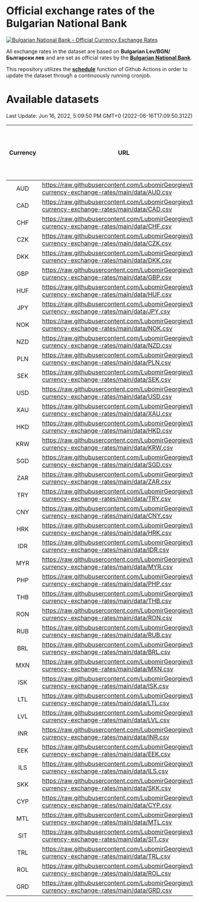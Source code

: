 # Official exchange rates of the Bulgarian National Bank

[![Bulgarian National Bank - Official Currency Exchange Rates](https://github.com/LubomirGeorgiev/bnb-currency-exchange-rates/actions/workflows/update-rates.yml/badge.svg?branch=main)](https://github.com/LubomirGeorgiev/bnb-currency-exchange-rates/actions/workflows/update-rates.yml)

All exchange rates in the dataset are based on **Bulgarian Lev/BGN/Български лев** and are set as official rates by the [**Bulgarian National Bank**](https://www.bnb.bg/Statistics/StExternalSector/StExchangeRates/StERForeignCurrencies/index.htm?toLang=_EN).

This repository utilizes the [**schedule**](https://docs.github.com/en/actions/reference/events-that-trigger-workflows) function of Github Actions in order to update the dataset through a continuously running cronjob.

# Available datasets

<!-- START LINKS (DO NOT EVER FU*ING DELETE THIS COMMENT FOR THE LOVE OF YOUR LIFE!!! IF YOU ARE CURIOS HOW IT WORKS, YOU CAN HAVE A LOOK AT ./src/updateReadme.ts) -->

Last Update: Jun 16, 2022, 5:09:50 PM GMT+0 (2022-06-16T17:09:50.312Z)

| Currency | URL                                                                                             | Number of records | Number of missing days that were filled in |
| :------: | ----------------------------------------------------------------------------------------------- | :---------------: | :----------------------------------------: |
|   AUD    | https://raw.githubusercontent.com/LubomirGeorgiev/bnb-currency-exchange-rates/main/data/AUD.csv |       8534        |                    2638                    |
|   CAD    | https://raw.githubusercontent.com/LubomirGeorgiev/bnb-currency-exchange-rates/main/data/CAD.csv |       8534        |                    2638                    |
|   CHF    | https://raw.githubusercontent.com/LubomirGeorgiev/bnb-currency-exchange-rates/main/data/CHF.csv |       8534        |                    2638                    |
|   CZK    | https://raw.githubusercontent.com/LubomirGeorgiev/bnb-currency-exchange-rates/main/data/CZK.csv |       8534        |                    2638                    |
|   DKK    | https://raw.githubusercontent.com/LubomirGeorgiev/bnb-currency-exchange-rates/main/data/DKK.csv |       8534        |                    2638                    |
|   GBP    | https://raw.githubusercontent.com/LubomirGeorgiev/bnb-currency-exchange-rates/main/data/GBP.csv |       8534        |                    2638                    |
|   HUF    | https://raw.githubusercontent.com/LubomirGeorgiev/bnb-currency-exchange-rates/main/data/HUF.csv |       8534        |                    2638                    |
|   JPY    | https://raw.githubusercontent.com/LubomirGeorgiev/bnb-currency-exchange-rates/main/data/JPY.csv |       8534        |                    2638                    |
|   NOK    | https://raw.githubusercontent.com/LubomirGeorgiev/bnb-currency-exchange-rates/main/data/NOK.csv |       8534        |                    2638                    |
|   NZD    | https://raw.githubusercontent.com/LubomirGeorgiev/bnb-currency-exchange-rates/main/data/NZD.csv |       8534        |                    2638                    |
|   PLN    | https://raw.githubusercontent.com/LubomirGeorgiev/bnb-currency-exchange-rates/main/data/PLN.csv |       8534        |                    2638                    |
|   SEK    | https://raw.githubusercontent.com/LubomirGeorgiev/bnb-currency-exchange-rates/main/data/SEK.csv |       8534        |                    2638                    |
|   USD    | https://raw.githubusercontent.com/LubomirGeorgiev/bnb-currency-exchange-rates/main/data/USD.csv |       8534        |                    2638                    |
|   XAU    | https://raw.githubusercontent.com/LubomirGeorgiev/bnb-currency-exchange-rates/main/data/XAU.csv |       8534        |                    2640                    |
|   HKD    | https://raw.githubusercontent.com/LubomirGeorgiev/bnb-currency-exchange-rates/main/data/HKD.csv |       8236        |                    2551                    |
|   KRW    | https://raw.githubusercontent.com/LubomirGeorgiev/bnb-currency-exchange-rates/main/data/KRW.csv |       8236        |                    2551                    |
|   SGD    | https://raw.githubusercontent.com/LubomirGeorgiev/bnb-currency-exchange-rates/main/data/SGD.csv |       8236        |                    2551                    |
|   ZAR    | https://raw.githubusercontent.com/LubomirGeorgiev/bnb-currency-exchange-rates/main/data/ZAR.csv |       8236        |                    2551                    |
|   TRY    | https://raw.githubusercontent.com/LubomirGeorgiev/bnb-currency-exchange-rates/main/data/TRY.csv |       6716        |                    2079                    |
|   CNY    | https://raw.githubusercontent.com/LubomirGeorgiev/bnb-currency-exchange-rates/main/data/CNY.csv |       6596        |                    2043                    |
|   HRK    | https://raw.githubusercontent.com/LubomirGeorgiev/bnb-currency-exchange-rates/main/data/HRK.csv |       6596        |                    2043                    |
|   IDR    | https://raw.githubusercontent.com/LubomirGeorgiev/bnb-currency-exchange-rates/main/data/IDR.csv |       6596        |                    2043                    |
|   MYR    | https://raw.githubusercontent.com/LubomirGeorgiev/bnb-currency-exchange-rates/main/data/MYR.csv |       6596        |                    2043                    |
|   PHP    | https://raw.githubusercontent.com/LubomirGeorgiev/bnb-currency-exchange-rates/main/data/PHP.csv |       6596        |                    2043                    |
|   THB    | https://raw.githubusercontent.com/LubomirGeorgiev/bnb-currency-exchange-rates/main/data/THB.csv |       6596        |                    2043                    |
|   RON    | https://raw.githubusercontent.com/LubomirGeorgiev/bnb-currency-exchange-rates/main/data/RON.csv |       6539        |                    2027                    |
|   RUB    | https://raw.githubusercontent.com/LubomirGeorgiev/bnb-currency-exchange-rates/main/data/RUB.csv |       6489        |                    2007                    |
|   BRL    | https://raw.githubusercontent.com/LubomirGeorgiev/bnb-currency-exchange-rates/main/data/BRL.csv |       5626        |                    1746                    |
|   MXN    | https://raw.githubusercontent.com/LubomirGeorgiev/bnb-currency-exchange-rates/main/data/MXN.csv |       5626        |                    1746                    |
|   ISK    | https://raw.githubusercontent.com/LubomirGeorgiev/bnb-currency-exchange-rates/main/data/ISK.csv |       5534        |                    1716                    |
|   LTL    | https://raw.githubusercontent.com/LubomirGeorgiev/bnb-currency-exchange-rates/main/data/LTL.csv |       5520        |                    1696                    |
|   LVL    | https://raw.githubusercontent.com/LubomirGeorgiev/bnb-currency-exchange-rates/main/data/LVL.csv |       5157        |                    1584                    |
|   INR    | https://raw.githubusercontent.com/LubomirGeorgiev/bnb-currency-exchange-rates/main/data/INR.csv |       4893        |                    1519                    |
|   EEK    | https://raw.githubusercontent.com/LubomirGeorgiev/bnb-currency-exchange-rates/main/data/EEK.csv |       4363        |                    1336                    |
|   ILS    | https://raw.githubusercontent.com/LubomirGeorgiev/bnb-currency-exchange-rates/main/data/ILS.csv |       4168        |                    1299                    |
|   SKK    | https://raw.githubusercontent.com/LubomirGeorgiev/bnb-currency-exchange-rates/main/data/SKK.csv |       3338        |                    1027                    |
|   CYP    | https://raw.githubusercontent.com/LubomirGeorgiev/bnb-currency-exchange-rates/main/data/CYP.csv |       2904        |                    888                     |
|   MTL    | https://raw.githubusercontent.com/LubomirGeorgiev/bnb-currency-exchange-rates/main/data/MTL.csv |       2606        |                    801                     |
|   SIT    | https://raw.githubusercontent.com/LubomirGeorgiev/bnb-currency-exchange-rates/main/data/SIT.csv |       2542        |                    778                     |
|   TRL    | https://raw.githubusercontent.com/LubomirGeorgiev/bnb-currency-exchange-rates/main/data/TRL.csv |       1816        |                    557                     |
|   ROL    | https://raw.githubusercontent.com/LubomirGeorgiev/bnb-currency-exchange-rates/main/data/ROL.csv |       1697        |                    524                     |
|   GRD    | https://raw.githubusercontent.com/LubomirGeorgiev/bnb-currency-exchange-rates/main/data/GRD.csv |        357        |                    105                     |

<!-- END LINKS (DO NOT EVER FU*ING DELETE THIS COMMENT FOR THE LOVE OF YOUR LIFE!!! IF YOU ARE CURIOS HOW IT WORKS, YOU CAN HAVE A LOOK AT ./src/updateReadme.ts) -->
